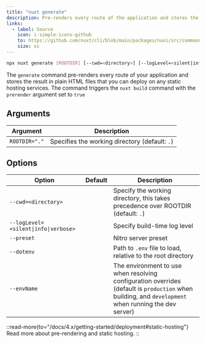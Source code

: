 ```yaml
---
title: "nuxt generate"
description: Pre-renders every route of the application and stores the result in plain HTML files.
links:
  - label: Source
    icon: i-simple-icons-github
    to: https://github.com/nuxt/cli/blob/main/packages/nuxi/src/commands/generate.ts
    size: xs
---
```


<!--generate-cmd-->
```bash [Terminal]
npx nuxt generate [ROOTDIR] [--cwd=<directory>] [--logLevel=<silent|info|verbose>] [--preset] [--dotenv] [--envName]
```
<!--/generate-cmd-->

The `generate` command pre-renders every route of your application and stores the result in plain HTML files that you can deploy on any static hosting services. The command triggers the `nuxt build` command with the `prerender` argument set to `true`

## Arguments

<!--generate-args-->
Argument | Description
--- | ---
`ROOTDIR="."` | Specifies the working directory (default: `.`)
<!--/generate-args-->

## Options

<!--generate-opts-->
Option | Default | Description
--- | --- | ---
`--cwd=<directory>` |  | Specify the working directory, this takes precedence over ROOTDIR (default: `.`)
`--logLevel=<silent\|info\|verbose>` |  | Specify build-time log level
`--preset` |  | Nitro server preset
`--dotenv` |  | Path to `.env` file to load, relative to the root directory
`--envName` |  | The environment to use when resolving configuration overrides (default is `production` when building, and `development` when running the dev server)
<!--/generate-opts-->

::read-more{to="/docs/4.x/getting-started/deployment#static-hosting"}
Read more about pre-rendering and static hosting.
::

